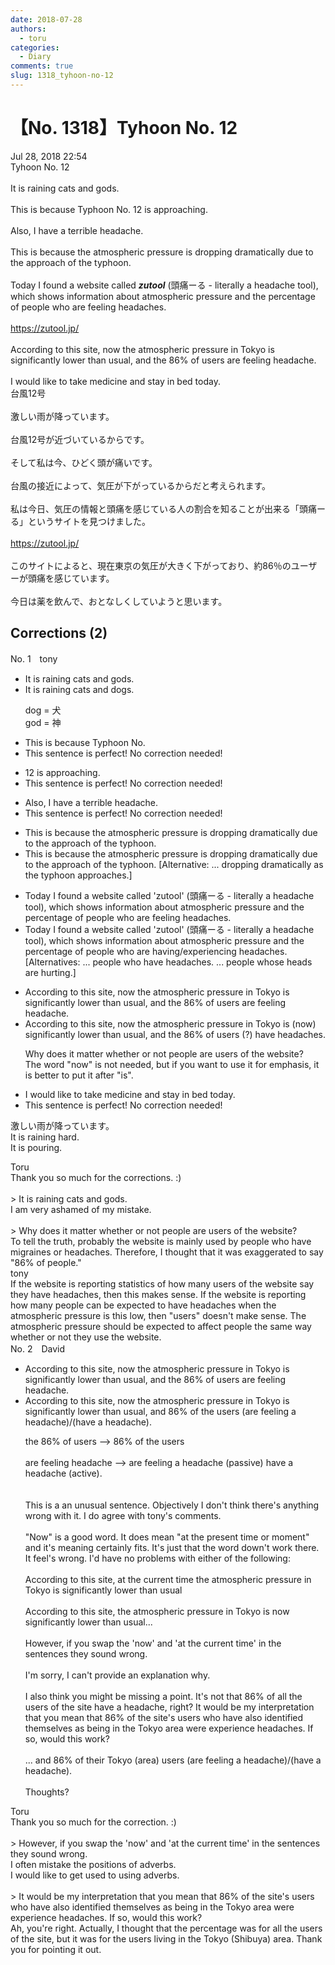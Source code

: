 ```yaml
---
date: 2018-07-28
authors:
  - toru
categories:
  - Diary
comments: true
slug: 1318_tyhoon-no-12
---
```


# 【No. 1318】Tyhoon No. 12
<div class="date">Jul 28, 2018 22:54</div>
<div id="post"><div id="body_show_ori">
Tyhoon No. 12<br/><br/>It is raining cats and gods. <br/><br/>This is because Typhoon No. 12 is approaching.<br/><br/>Also, I have a terrible headache.<br/><br/>This is because the atmospheric pressure is dropping dramatically due to the approach of the typhoon.<br/><br/>Today I found a website called <strong><em>zutool</em></strong> (頭痛ーる - literally a headache tool), which shows information about atmospheric pressure and the percentage of people who are feeling headaches.<br/><br/><a href="https://zutool.jp/" target="_blank">https://zutool.jp/</a><br/><br/>According to this site, now the atmospheric pressure in Tokyo is significantly lower than usual, and the 86% of users are feeling headache.<br/><br/>I would like to take medicine and stay in bed today.
</div></div>

<!-- more -->

<div id="post_ja"><div id="body_show_mo">
台風12号<br/><br/>激しい雨が降っています。<br/><br/>台風12号が近づいているからです。<br/><br/>そして私は今、ひどく頭が痛いです。<br/><br/>台風の接近によって、気圧が下がっているからだと考えられます。<br/><br/>私は今日、気圧の情報と頭痛を感じている人の割合を知ることが出来る「頭痛ーる」というサイトを見つけました。<br/><br/><a href="https://zutool.jp/" target="_blank">https://zutool.jp/</a><br/><br/>このサイトによると、現在東京の気圧が大きく下がっており、約86％のユーザーが頭痛を感じています。<br/><br/>今日は薬を飲んで、おとなしくしていようと思います。
</div></div>

## Corrections (2)
<div id="block"><div class="first_name"> No. 1　<span class="just_name">tony</span></div><div id="block2">
<ul class="correction_field">
<li class="incorrect">It is raining cats and gods.</li>
<li class="corrected correct">
It is raining cats and <span class="f_red">dog</span>s.
<p class="correction_comment">dog = 犬<br/>god = 神</p>
</li>
</ul>
<ul class="correction_field">
<li class="incorrect">This is because Typhoon No.</li>
<li class="corrected perfect">This sentence is perfect! No correction needed!</li>
</ul>
<ul class="correction_field">
<li class="incorrect">12 is approaching.</li>
<li class="corrected perfect">This sentence is perfect! No correction needed!</li>
</ul>
<ul class="correction_field">
<li class="incorrect">Also, I have a terrible headache.</li>
<li class="corrected perfect">This sentence is perfect! No correction needed!</li>
</ul>
<ul class="correction_field">
<li class="incorrect">This is because the atmospheric pressure is dropping dramatically due to the approach of the typhoon.</li>
<li class="corrected correct">
This is because the atmospheric pressure is dropping dramatically due to the approach of the typhoon. [Alternative: ... dropping dramatically as the typhoon approaches.]
</li>
</ul>
<ul class="correction_field">
<li class="incorrect">Today I found a website called 'zutool' (頭痛ーる - literally a headache tool), which shows information about atmospheric pressure and the percentage of people who are feeling headaches.</li>
<li class="corrected correct">
Today I found a website called 'zutool' (頭痛ーる - literally a headache tool), which shows information about atmospheric pressure and the percentage of people who are <span class="f_red">having</span>/<span class="f_red">experiencing</span> headaches. [Alternatives: ... people who have headaches. ... people whose heads are hurting.]
</li>
</ul>
<ul class="correction_field">
<li class="incorrect">According to this site, now the atmospheric pressure in Tokyo is significantly lower than usual, and the 86% of users are feeling headache.</li>
<li class="corrected correct">
According to this site, <span class="f_red"><span class="sline">now</span></span> the atmospheric pressure in Tokyo is (now) significantly lower than usual, and <span class="f_red"><span class="sline">the</span></span> 86% of users (?) <span class="f_red">have</span> headache<span class="f_red">s</span>.
<p class="correction_comment">Why does it matter whether or not people are users of the website?<br/>The word "now" is not needed, but if you want to use it for emphasis, it is better to put it after "is".</p>
</li>
</ul>
<ul class="correction_field">
<li class="incorrect">I would like to take medicine and stay in bed today.</li>
<li class="corrected perfect">This sentence is perfect! No correction needed!</li>
</ul>
<p class="comment_small">
 激しい雨が降っています。
 <br/>
 It is raining hard.
 <br/>
 It is pouring.
</p>

</div><div class="name"><span class="just_name">Toru</span><br>
Thank you so much for the corrections. :)<br/><br/>&gt; It is raining cats and gods.<br/>I am very ashamed of my mistake.<br/><br/>&gt; Why does it matter whether or not people are users of the website?<br/>To tell the truth, probably the website is mainly used by people who have migraines or headaches. Therefore, I thought that it was exaggerated to say "86% of people."
</div>
<div class="name"><span class="just_name">tony</span><br>
If the website is reporting statistics of how many users of the website say they have headaches, then this makes sense. If the website is reporting how many people can be expected to have headaches when the atmospheric pressure is this low, then "users" doesn't make sense. The atmospheric pressure should be expected to affect people the same way whether or not they use the website.
</div>
</div>
<div id="block"><div class="first_name"> No. 2　<span class="just_name">David</span></div><div id="block2">
<ul class="correction_field">
<li class="incorrect">According to this site, now the atmospheric pressure in Tokyo is significantly lower than usual, and the 86% of users are feeling headache.</li>
<li class="corrected correct">
According to this site, now the atmospheric pressure in Tokyo is significantly lower than usual, and 86% of the users (are feeling a headache)/(have a headache).
<p class="correction_comment">the 86% of users --&gt; 86% of the users<br/><br/>are feeling headache --&gt; are feeling a headache (passive) have a headache (active).<br/><br/><br/>This is a an unusual sentence. Objectively I don't think there's anything wrong with it. I do agree with tony's comments.<br/><br/>"Now" is a good word. It does mean "at the present time or moment" and it's meaning certainly fits. It's just that the word down't work there. It feel's wrong. I'd have no problems with either of the following:<br/><br/>According to this site, at the current time the atmospheric pressure in Tokyo is significantly lower than usual<br/><br/>According to this site, the atmospheric pressure in Tokyo is now significantly lower than usual...<br/><br/>However, if you swap the 'now' and 'at the current time' in the sentences they sound wrong.<br/><br/>I'm sorry, I can't provide an explanation why. <br/><br/>I also think you might be missing a point. It's not that 86% of all the users of the site have a headache, right? It would be my interpretation that you mean that 86% of the site's users who have also identified themselves as being in the Tokyo area were experience headaches. If so, would this work?<br/><br/>... and 86% of their Tokyo (area) users (are feeling a headache)/(have a headache).<br/><br/>Thoughts?</p>
</li>
</ul>
</div><div class="name"><span class="just_name">Toru</span><br>
Thank you so much for the correction. :)<br/><br/>&gt; However, if you swap the 'now' and 'at the current time' in the sentences they sound wrong.<br/>I often mistake the positions of adverbs.<br/>I would like to get used to using adverbs.<br/><br/>&gt; It would be my interpretation that you mean that 86% of the site's users who have also identified themselves as being in the Tokyo area were experience headaches. If so, would this work?<br/>Ah, you're right. Actually, I thought that the percentage was for all the users of the site, but it was for the users living in the Tokyo (Shibuya) area. Thank you for pointing it out.
</div>
</div>
